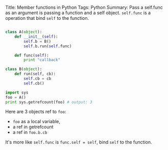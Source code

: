 Title: Member functions in Python
Tags: Python
Summary: Pass a self.func as an argument is passing a function and a self object.
`self.func` is a operation that bind `self` to the function.
```Python

class A(object):
    def __init__(self):
        self.b = B()
        self.b.run(self.func)

    def func(self):
        print "callback"

class B(object):
    def run(self, cb):
        self.cb = cb
        self.cb()

import sys
foo = A()
print sys.getrefcount(foo) # output: 3
```

Here are 3 objects ref to `foo`: 
- `foo` as a local variable, 
- a ref in getrefcount
- a ref in `foo.b.cb`

It's more like `self.func` is `func.self = self`, bind `self` to the function.

